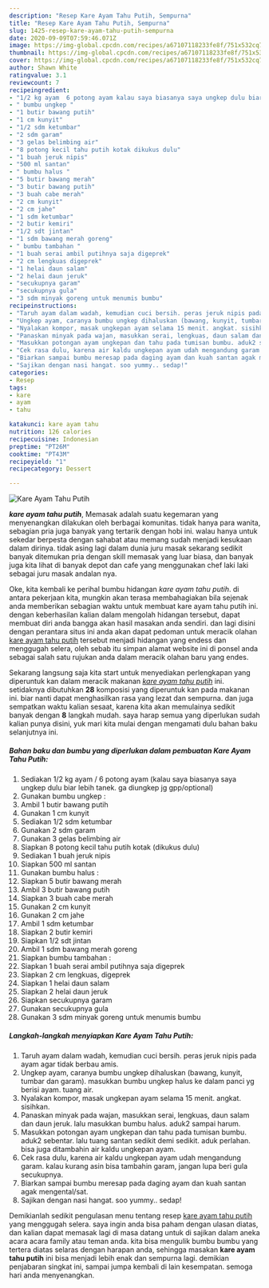 ```yaml
---
description: "Resep Kare Ayam Tahu Putih, Sempurna"
title: "Resep Kare Ayam Tahu Putih, Sempurna"
slug: 1425-resep-kare-ayam-tahu-putih-sempurna
date: 2020-09-09T07:59:46.071Z
image: https://img-global.cpcdn.com/recipes/a67107118233fe8f/751x532cq70/kare-ayam-tahu-putih-foto-resep-utama.jpg
thumbnail: https://img-global.cpcdn.com/recipes/a67107118233fe8f/751x532cq70/kare-ayam-tahu-putih-foto-resep-utama.jpg
cover: https://img-global.cpcdn.com/recipes/a67107118233fe8f/751x532cq70/kare-ayam-tahu-putih-foto-resep-utama.jpg
author: Shawn White
ratingvalue: 3.1
reviewcount: 7
recipeingredient:
- "1/2 kg ayam  6 potong ayam kalau saya biasanya saya ungkep dulu biar lebih tanek ga diungkep jg gppoptional"
- " bumbu ungkep "
- "1 butir bawang putih"
- "1 cm kunyit"
- "1/2 sdm ketumbar"
- "2 sdm garam"
- "3 gelas belimbing air"
- "8 potong kecil tahu putih kotak dikukus dulu"
- "1 buah jeruk nipis"
- "500 ml santan"
- " bumbu halus "
- "5 butir bawang merah"
- "3 butir bawang putih"
- "3 buah cabe merah"
- "2 cm kunyit"
- "2 cm jahe"
- "1 sdm ketumbar"
- "2 butir kemiri"
- "1/2 sdt jintan"
- "1 sdm bawang merah goreng"
- " bumbu tambahan "
- "1 buah serai ambil putihnya saja digeprek"
- "2 cm lengkuas digeprek"
- "1 helai daun salam"
- "2 helai daun jeruk"
- "secukupnya garam"
- "secukupnya gula"
- "3 sdm minyak goreng untuk menumis bumbu"
recipeinstructions:
- "Taruh ayam dalam wadah, kemudian cuci bersih. peras jeruk nipis pada ayam agar tidak berbau amis."
- "Ungkep ayam, caranya bumbu ungkep dihaluskan (bawang, kunyit, tumbar dan garam). masukkan bumbu ungkep halus ke dalam panci yg berisi ayam. tuang air."
- "Nyalakan kompor, masak ungkepan ayam selama 15 menit. angkat. sisihkan."
- "Panaskan minyak pada wajan, masukkan serai, lengkuas, daun salam dan daun jeruk. lalu masukkan bumbu halus. aduk2 sampai harum."
- "Masukkan potongan ayam ungkepan dan tahu pada tumisan bumbu. aduk2 sebentar. lalu tuang santan sedikit demi sedikit. aduk perlahan. bisa juga ditambahin air kaldu ungkepan ayam."
- "Cek rasa dulu, karena air kaldu ungkepan ayam udah mengandung garam. kalau kurang asin bisa tambahin garam, jangan lupa beri gula secukupnya."
- "Biarkan sampai bumbu meresap pada daging ayam dan kuah santan agak mengental/sat."
- "Sajikan dengan nasi hangat. soo yummy.. sedap!"
categories:
- Resep
tags:
- kare
- ayam
- tahu

katakunci: kare ayam tahu 
nutrition: 126 calories
recipecuisine: Indonesian
preptime: "PT26M"
cooktime: "PT43M"
recipeyield: "1"
recipecategory: Dessert

---
```



![Kare Ayam Tahu Putih](https://img-global.cpcdn.com/recipes/a67107118233fe8f/751x532cq70/kare-ayam-tahu-putih-foto-resep-utama.jpg)

<b><i>kare ayam tahu putih</i></b>, Memasak adalah suatu kegemaran yang menyenangkan dilakukan oleh berbagai komunitas. tidak hanya para wanita, sebagian pria juga banyak yang tertarik dengan hobi ini. walau hanya untuk sekedar berpesta dengan sahabat atau memang sudah menjadi kesukaan dalam dirinya. tidak asing lagi dalam dunia juru masak sekarang sedikit banyak ditemukan pria dengan skill memasak yang luar biasa, dan banyak juga kita lihat di banyak depot dan cafe yang menggunakan chef laki laki sebagai juru masak andalan nya.



Oke, kita kembali ke perihal bumbu hidangan <i>kare ayam tahu putih</i>. di antara pekerjaan kita, mungkin akan terasa membahagiakan bila sejenak anda memberikan sebagian waktu untuk membuat kare ayam tahu putih ini. dengan keberhasilan kalian dalam mengolah hidangan tersebut, dapat membuat diri anda bangga akan hasil masakan anda sendiri. dan lagi disini dengan perantara situs ini anda akan dapat pedoman untuk meracik olahan <u>kare ayam tahu putih</u> tersebut menjadi hidangan yang endess dan menggugah selera, oleh sebab itu simpan alamat website ini di ponsel anda sebagai salah satu rujukan anda dalam meracik olahan baru yang endes.


Sekarang langsung saja kita start untuk menyediakan perlengkapan yang diperuntuk kan dalam meracik makanan <u><i>kare ayam tahu putih</i></u> ini. setidaknya dibutuhkan <b>28</b> komposisi yang diperuntuk kan pada makanan ini. biar nanti dapat menghasilkan rasa yang lezat dan sempurna. dan juga sempatkan waktu kalian sesaat, karena kita akan memulainya sedikit banyak dengan <b>8</b> langkah mudah. saya harap semua yang diperlukan sudah kalian punya disini, yuk mari kita mulai dengan mengamati dulu bahan baku selanjutnya ini.

<!--inarticleads1-->

##### Bahan baku dan bumbu yang diperlukan dalam pembuatan Kare Ayam Tahu Putih:

1. Sediakan 1/2 kg ayam / 6 potong ayam (kalau saya biasanya saya ungkep dulu biar lebih tanek. ga diungkep jg gpp/optional)
1. Gunakan  bumbu ungkep :
1. Ambil 1 butir bawang putih
1. Gunakan 1 cm kunyit
1. Sediakan 1/2 sdm ketumbar
1. Gunakan 2 sdm garam
1. Gunakan 3 gelas belimbing air
1. Siapkan 8 potong kecil tahu putih kotak (dikukus dulu)
1. Sediakan 1 buah jeruk nipis
1. Siapkan 500 ml santan
1. Gunakan  bumbu halus :
1. Siapkan 5 butir bawang merah
1. Ambil 3 butir bawang putih
1. Siapkan 3 buah cabe merah
1. Gunakan 2 cm kunyit
1. Gunakan 2 cm jahe
1. Ambil 1 sdm ketumbar
1. Siapkan 2 butir kemiri
1. Siapkan 1/2 sdt jintan
1. Ambil 1 sdm bawang merah goreng
1. Siapkan  bumbu tambahan :
1. Siapkan 1 buah serai ambil putihnya saja digeprek
1. Siapkan 2 cm lengkuas, digeprek
1. Siapkan 1 helai daun salam
1. Siapkan 2 helai daun jeruk
1. Siapkan secukupnya garam
1. Gunakan secukupnya gula
1. Gunakan 3 sdm minyak goreng untuk menumis bumbu




<!--inarticleads2-->

##### Langkah-langkah menyiapkan Kare Ayam Tahu Putih:

1. Taruh ayam dalam wadah, kemudian cuci bersih. peras jeruk nipis pada ayam agar tidak berbau amis.
1. Ungkep ayam, caranya bumbu ungkep dihaluskan (bawang, kunyit, tumbar dan garam). masukkan bumbu ungkep halus ke dalam panci yg berisi ayam. tuang air.
1. Nyalakan kompor, masak ungkepan ayam selama 15 menit. angkat. sisihkan.
1. Panaskan minyak pada wajan, masukkan serai, lengkuas, daun salam dan daun jeruk. lalu masukkan bumbu halus. aduk2 sampai harum.
1. Masukkan potongan ayam ungkepan dan tahu pada tumisan bumbu. aduk2 sebentar. lalu tuang santan sedikit demi sedikit. aduk perlahan. bisa juga ditambahin air kaldu ungkepan ayam.
1. Cek rasa dulu, karena air kaldu ungkepan ayam udah mengandung garam. kalau kurang asin bisa tambahin garam, jangan lupa beri gula secukupnya.
1. Biarkan sampai bumbu meresap pada daging ayam dan kuah santan agak mengental/sat.
1. Sajikan dengan nasi hangat. soo yummy.. sedap!




Demikianlah sedikit pengulasan menu tentang resep <u>kare ayam tahu putih</u> yang menggugah selera. saya ingin anda bisa paham dengan ulasan diatas, dan kalian dapat memasak lagi di masa datang untuk di sajikan dalam aneka acara acara family atau teman anda. kita bisa mengulik bumbu bumbu yang tertera diatas selaras dengan harapan anda, sehingga masakan <b>kare ayam tahu putih</b> ini bisa menjadi lebih enak dan sempurna lagi. demikian penjabaran singkat ini, sampai jumpa kembali di lain kesempatan. semoga hari anda menyenangkan.
